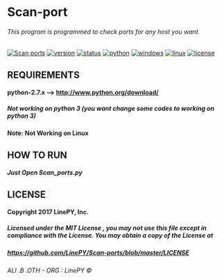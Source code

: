 # Scan-port
###### This program is programmed to check ports for any host you want.

[![Scan ports](https://img.shields.io/badge/build-passing-brightgreen.svg)]()
[![version](https://img.shields.io/badge/version-1.0.0-green.svg)]()
[![status](https://img.shields.io/pypi/status/Django.svg)]()
[![python](https://img.shields.io/badge/python-2.7-blue.svg)](http://www.python.org/download/)
[![windows](https://img.shields.io/badge/windows-tested-brightgreen.svg)]()
[![linux](https://img.shields.io/badge/linux-Not%20woking-lightgrey.svg)]()
[![license](https://img.shields.io/npm/l/express.svg)](https://github.com/LinePY/Scan-ports/blob/master/LICENSE)

## REQUIREMENTS
#### python-2.7.x --> http://www.python.org/download/
##### Not working on python 3 (you want change some codes to working on python 3)

#### Note: Not Working on Linux

## HOW TO RUN 

##### Just Open Scan_ports.py

## LICENSE

#### Copyright 2017 LinePY, Inc.

##### Licensed under the MIT License , you may not use this file except in compliance with the License. You may obtain a copy of the License at 

##### https://github.com/LinePY/Scan-ports/blob/master/LICENSE

###### ALI .B .OTH - ORG : LinePY ©

